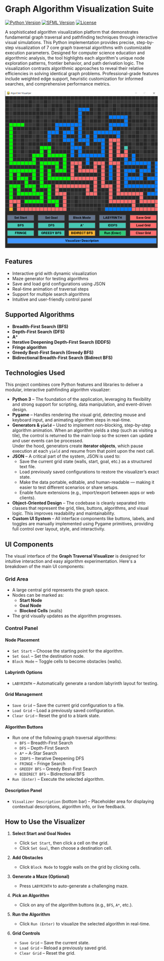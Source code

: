 # Graph Algorithm Visualization Suite

[![Python Version](https://img.shields.io/badge/C++-17-blue.svg)](https://en.cppreference.com/)
[![SFML Version](https://img.shields.io/badge/SFML-2.5.1-ff7b00.svg)](https://www.sfml-dev.org/)
[![License](https://img.shields.io/badge/license-MIT-green.svg)](LICENSE)

A sophisticated algorithm visualization platform that demonstrates fundamental graph traversal and pathfinding techniques through interactive visual simulations. 
This Python implementation provides precise, step-by-step visualization of 7 core graph traversal algorithms with customizable execution parameters. 
Designed for computer science education and algorithmic analysis, the tool highlights each algorithm's unique node exploration patterns, frontier behavior, and path derivation logic. 
The visualization contrasts algorithmic approaches to reveal their relative efficiencies in solving identical graph problems. 
Professional-grade features include weighted edge support, heuristic customization for informed searches, and comprehensive performance metrics.

<p align="left">
  <img src="assets/aaa.png" alt="Visualizer" width="500"/>
</p>

## Features

- Interactive grid with dynamic visualization
- Maze generator for testing algorithms
- Save and load grid configurations using JSON
- Real-time animation of traversal steps
- Support for multiple search algorithms
- Intuitive and user-friendly control panel

## Supported Algorithms
- **Breadth-First Search (BFS)**
- **Depth-First Search (DFS)**
- **A***
- **Iterative Deepening Depth-First Search (IDDFS)**
- **Fringe algorithm**
- **Greedy Best-First Search (Greedy BFS)**
- **Bidirectional Breadth-First Search (Bidirect BFS)**

## Technologies Used

This project combines core Python features and libraries to deliver a modular, interactive pathfinding algorithm visualizer:

- **Python 3** – The foundation of the application, leveraging its flexibility and strong support for scripting, data manipulation, and event-driven design.
- **Pygame** – Handles rendering the visual grid, detecting mouse and keyboard input, and animating algorithm steps in real-time.
- **Generators & `yield`** –  Used to implement non-blocking, step-by-step algorithm animation. When an algorithm yields a step (such as visiting a tile), the control is returned to the main loop so the screen can update and user events can be processed.  
  Under the hood, generators create **iterator objects**, which pause execution at each `yield` and resume from that point upon the next call. 
- **JSON** –  A critical part of the system, JSON is used to:
  - Save the current grid state (walls, start, goal, etc.) as a structured text file.
  - Load previously saved configurations to restore the visualizer’s exact state.
  - Make the data portable, editable, and human-readable — making it easier to test different scenarios or share setups.
  - Enable future extensions (e.g., import/export between apps or web clients).
- **Object-Oriented Design** – The codebase is cleanly separated into classes that represent the grid, tiles, buttons, algorithms, and visual logic. This improves readability and maintainability.
- **Custom UI System** – All interface components like buttons, labels, and toggles are manually implemented using Pygame primitives, providing full control over layout, style, and interactivity.

## UI Components

The visual interface of the **Graph Traversal Visualizer** is designed for intuitive interaction and easy algorithm experimentation. Here's a breakdown of the main UI components:

### Grid Area
- A large central grid represents the graph space.
- Nodes can be marked as:
  - **Start Node**
  - **Goal Node**
  - **Blocked Cells** (walls)
- The grid visually updates as the algorithm progresses.

### Control Panel

#### Node Placement
- `Set Start` – Choose the starting point for the algorithm.
- `Set Goal` – Set the destination node.
- `Block Mode` – Toggle cells to become obstacles (walls).

#### Labyrinth Options
- `LABYRINTH` – Automatically generate a random labyrinth layout for testing.

#### Grid Management
- `Save Grid` – Save the current grid configuration to a file.
- `Load Grid` – Load a previously saved configuration.
- `Clear Grid` – Reset the grid to a blank state.

#### Algorithm Buttons
- Run one of the following graph traversal algorithms:
  - `BFS` – Breadth-First Search
  - `DFS` – Depth-First Search
  - `A*` – A-Star Search
  - `IDDFS` – Iterative Deepening DFS
  - `FRINGE` – Fringe Search
  - `GREEDY BFS` – Greedy Best-First Search
  - `BIDIRECT BFS` – Bidirectional BFS
- `Run (Enter)` – Execute the selected algorithm.

#### Description Panel
- `Visualizer Description` (bottom bar) – Placeholder area for displaying contextual descriptions, algorithm info, or live feedback.

## How to Use the Visualizer

1. **Select Start and Goal Nodes**
   - Click `Set Start`, then click a cell on the grid.
   - Click `Set Goal`, then choose a destination cell.

2. **Add Obstacles**
   - Click `Block Mode` to toggle walls on the grid by clicking cells.

3. **Generate a Maze (Optional)**
   - Press `LABYRINTH` to auto-generate a challenging maze.

4. **Pick an Algorithm**
   - Click on any of the algorithm buttons (e.g., `BFS`, `A*`, etc.).

5. **Run the Algorithm**
   - Click `Run (Enter)` to visualize the selected algorithm in real-time.

6. **Grid Controls**
   - `Save Grid` – Save the current state.
   - `Load Grid` – Reload a previously saved grid.
   - `Clear Grid` – Reset the grid.

